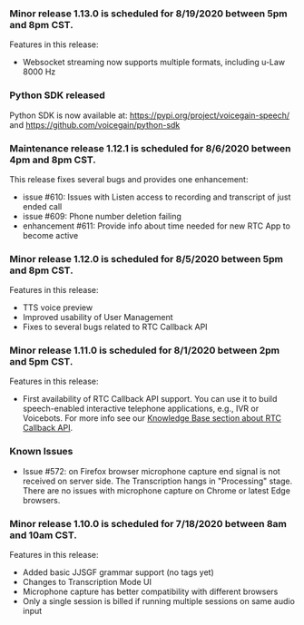 ### Minor release 1.13.0 is scheduled for 8/19/2020 between 5pm and 8pm CST.

Features in this release:
* Websocket streaming now supports multiple formats, including u-Law 8000 Hz 

### Python SDK released

Python SDK is now available at: https://pypi.org/project/voicegain-speech/ and https://github.com/voicegain/python-sdk

### Maintenance release 1.12.1 is scheduled for 8/6/2020 between 4pm and 8pm CST.

This release fixes several bugs and provides one enhancement:
* issue #610: Issues with Listen access to recording and transcript of just ended call
* issue #609: Phone number deletion failing
* enhancement #611: Provide info about time needed for new RTC App to become active

### Minor release 1.12.0 is scheduled for 8/5/2020 between 5pm and 8pm CST.

Features in this release:
* TTS voice preview
* Improved usability of User Management
* Fixes to several bugs related to RTC Callback API

### Minor release 1.11.0 is scheduled for 8/1/2020 between 2pm and 5pm CST.

Features in this release:
* First availability of RTC Callback API support. You can use it to build speech-enabled interactive telephone applications, e.g., IVR or Voicebots. For more info see our [Knowledge Base section about RTC Callback API](https://support.voicegain.ai/hc/en-us/categories/360003858271-RTC-Callback-API).

### Known Issues 

* Issue #572: on Firefox browser microphone capture end signal is not received on server side. The Transcription hangs in "Processing" stage.
There are no issues with microphone capture on Chrome or latest Edge browsers.

### Minor release 1.10.0 is scheduled for 7/18/2020 between 8am and 10am CST.

Features in this release:
* Added basic JJSGF grammar support (no tags yet)
* Changes to Transcription Mode UI
* Microphone capture has better compatibility with different browsers
* Only a single session is billed if running multiple sessions on same audio input















